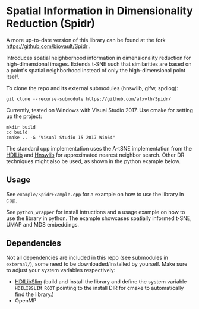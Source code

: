 # Spatial Information in Dimensionality Reduction (Spidr)

A more up-to-date version of this library can be found at the fork https://github.com/biovault/Spidr .

Introduces spatial neighborhood information in dimensionality reduction for high-dimensional images. 
Extends t-SNE such that similarities are based on a point's spatial neighborhood instead of only the high-dimensional point itself.

To clone the repo and its external submodules (hnswlib, glfw, spdlog):

```git clone --recurse-submodule https://github.com/alxvth/Spidr/```

Currently, tested on Windows with Visual Studio 2017. Use cmake for setting up the project:
```
mkdir build
cd build
cmake .. -G "Visual Studio 15 2017 Win64"
```

The standard cpp implementation uses the A-tSNE implementation from the [HDILib](https://github.com/biovault/HDILib) and [Hnswlib](https://github.com/nmslib/hnswlib) for approximated nearest neighbor search. Other DR techniques might also be used, as shown in the python example below.

## Usage

See `example/SpidrExample.cpp` for a example on how to use the library in cpp.

See `python_wrapper` for install intructions and a usage example on how to use the library in python. The example showcases spatially informed t-SNE, UMAP and MDS embeddings.

## Dependencies
Not all dependencies are included in this repo (see submodules in `external/`), some need to be downloaded/installed by yourself. 
Make sure to adjust your system variables respectively:
- [HDILibSlim](https://github.com/alxvth/HDILib-slim) (build and install the library and define the system variable `HDILIBSLIM_ROOT` pointing to the install DIR for cmake to automatically find the library.)
- OpenMP
